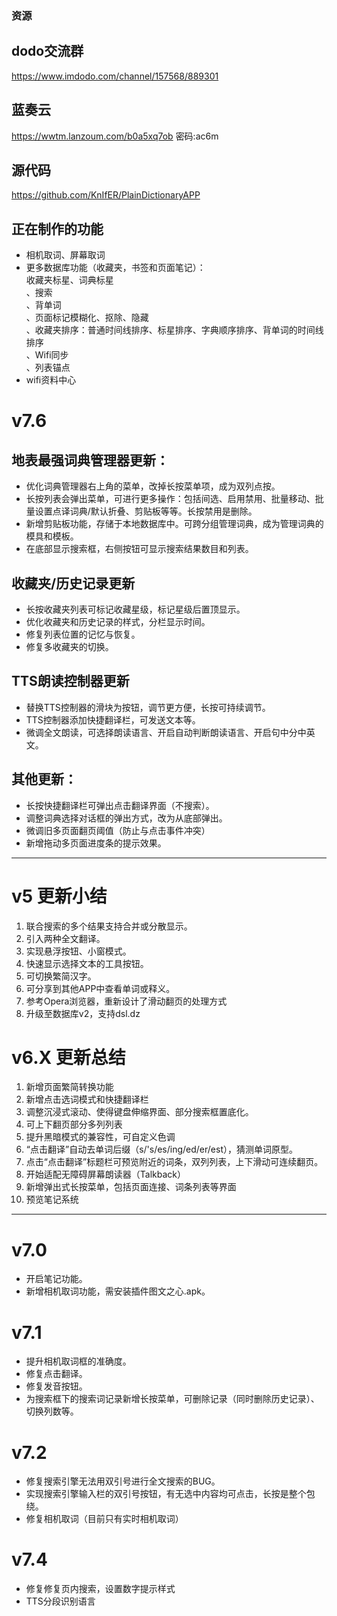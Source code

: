 ### 资源

## dodo交流群 
https://www.imdodo.com/channel/157568/889301

##  蓝奏云 
https://wwtm.lanzoum.com/b0a5xq7ob 密码:ac6m

## 源代码
https://github.com/KnIfER/PlainDictionaryAPP

## 正在制作的功能
- 相机取词、屏幕取词  
- 更多数据库功能（收藏夹，书签和页面笔记）：  
收藏夹标星、词典标星   
、搜索  
、背单词  
、页面标记模糊化、抠除、隐藏  
、收藏夹排序：普通时间线排序、标星排序、字典顺序排序、背单词的时间线排序   
、Wifi同步  
、列表锚点  
- wifi资料中心  


# v7.6
## 地表最强词典管理器更新：
- 优化词典管理器右上角的菜单，改掉长按菜单项，成为双列点按。
- 长按列表会弹出菜单，可进行更多操作：包括间选、启用禁用、批量移动、批量设置点译词典/默认折叠、剪贴板等等。长按禁用是删除。
- 新增剪贴板功能，存储于本地数据库中。可跨分组管理词典，成为管理词典的模具和模板。
- 在底部显示搜索框，右侧按钮可显示搜索结果数目和列表。

## 收藏夹/历史记录更新
- 长按收藏夹列表可标记收藏星级，标记星级后置顶显示。
- 优化收藏夹和历史记录的样式，分栏显示时间。
- 修复列表位置的记忆与恢复。
- 修复多收藏夹的切换。

## TTS朗读控制器更新
- 替换TTS控制器的滑块为按钮，调节更方便，长按可持续调节。
- TTS控制器添加快捷翻译栏，可发送文本等。
- 微调全文朗读，可选择朗读语言、开启自动判断朗读语言、开启句中分中英文。

## 其他更新：
- 长按快捷翻译栏可弹出点击翻译界面（不搜索）。
- 调整词典选择对话框的弹出方式，改为从底部弹出。
- 微调旧多页面翻页阈值（防止与点击事件冲突）
- 新增拖动多页面进度条的提示效果。

---

# v5 更新小结
1. 联合搜索的多个结果支持合并或分散显示。
2. 引入两种全文翻译。
3. 实现悬浮按钮、小窗模式。
4. 快速显示选择文本的工具按钮。
5. 可切换繁简汉字。
6. 可分享到其他APP中查看单词或释义。
7. 参考Opera浏览器，重新设计了滑动翻页的处理方式
8. 升级至数据库v2，支持dsl.dz


# v6.X 更新总结
1. 新增页面繁简转换功能
1. 新增点击选词模式和快捷翻译栏
1. 调整沉浸式滚动、使得键盘伸缩界面、部分搜索框置底化。
1. 可上下翻页部分多列列表
1. 提升黑暗模式的兼容性，可自定义色调
1. “点击翻译”自动去单词后缀（s/'s/es/ing/ed/er/est），猜测单词原型。
1. 点击“点击翻译”标题栏可预览附近的词条，双列列表，上下滑动可连续翻页。
1. 开始适配无障碍屏幕朗读器（Talkback）
1. 新增弹出式长按菜单，包括页面连接、词条列表等界面
1. 预览笔记系统

---

# v7.0
- 开启笔记功能。
- 新增相机取词功能，需安装插件图文之心.apk。

# v7.1
- 提升相机取词框的准确度。
- 修复点击翻译。
- 修复发音按钮。
- 为搜索框下的搜索词记录新增长按菜单，可删除记录（同时删除历史记录）、切换列数等。

# v7.2
- 修复搜索引擎无法用双引号进行全文搜索的BUG。
- 实现搜索引擎输入栏的双引号按钮，有无选中内容均可点击，长按是整个包绕。
- 修复相机取词（目前只有实时相机取词）

# v7.4
- 修复修复页内搜索，设置数字提示样式
- TTS分段识别语言

